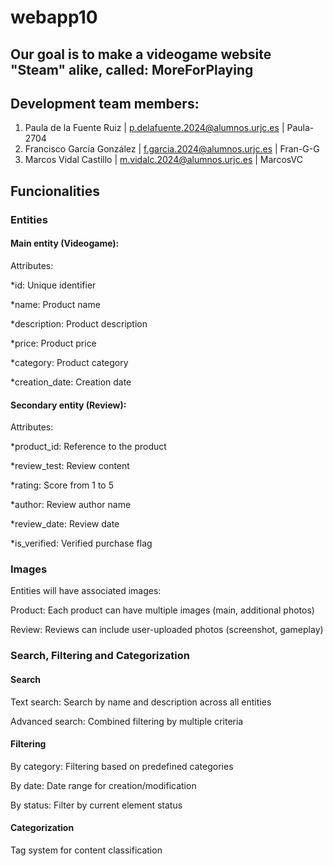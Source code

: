 # webapp10

## Our goal is to make a videogame website "Steam" alike, called: MoreForPlaying

## Development team members:
1. Paula de la Fuente Ruiz	| p.delafuente.2024@alumnos.urjc.es	| Paula-2704
2. Francisco García González	| f.garcia.2024@alumnos.urjc.es	| Fran-G-G
3. Marcos Vidal Castillo |	m.vidalc.2024@alumnos.urjc.es	| MarcosVC

## Funcionalities

### Entities

#### Main entity (Videogame):
Attributes:

*id: Unique identifier 

*name: Product name

*description: Product description 

*price: Product price 

*category: Product category 

*creation_date: Creation date 

#### Secondary entity (Review):
Attributes:

*product_id: Reference to the product 

*review_test: Review content 

*rating: Score from 1 to 5 

*author: Review author name 

*review_date: Review date 

*is_verified: Verified purchase flag 

### Images
Entities will have associated images:

Product: Each product can have multiple images (main, additional photos)

Review: Reviews can include user-uploaded photos (screenshot, gameplay)

### Search, Filtering and Categorization

#### Search
Text search: Search by name and description across all entities

Advanced search: Combined filtering by multiple criteria

#### Filtering
By category: Filtering based on predefined categories

By date: Date range for creation/modification

By status: Filter by current element status

#### Categorization
Tag system for content classification

